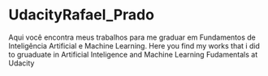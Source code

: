 # UdacityRafael_Prado
Aqui você encontra meus trabalhos para me graduar em Fundamentos de Inteligência Artificial e Machine Learning.
Here you find my works that i did to gruaduate in Artificial Inteligence and Machine Learning Fudamentals at Udacity
